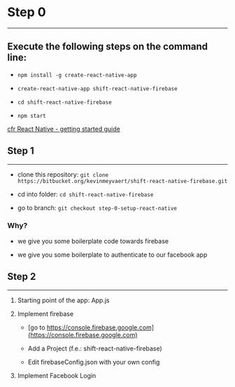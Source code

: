 # Step 0
--------

## Execute the following steps on the command line:

* `npm install -g create-react-native-app`

* `create-react-native-app shift-react-native-firebase`

* `cd shift-react-native-firebase`

* `npm start`

[cfr React Native - getting started guide](http://facebook.github.io/react-native/docs/getting-started.html)

## Step 1
---------

 * clone this repository: `git clone https://bitbucket.org/kevinmeyvaert/shift-react-native-firebase.git`

 * cd into folder: `cd shift-react-native-firebase`

 * go to branch: `git checkout step-0-setup-react-native`

### Why?

 * we give you some boilerplate code towards firebase

 * we give you some boilerplate to authenticate to our facebook app

## Step 2
---------

 1. Starting point of the app: App.js

 2. Implement firebase

	* [go to https://console.firebase.google.com](https://console.firebase.google.com)

	* Add a Project (f.e.: shift-react-native-firebase)

	* Edit firebaseConfig.json with your own config

 3. Implement Facebook Login
